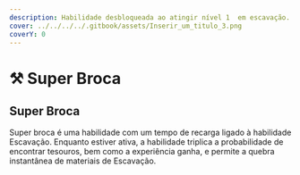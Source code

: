 ```yaml
---
description: Habilidade desbloqueada ao atingir nível 1  em escavação.
cover: ../../../../.gitbook/assets/Inserir_um_titulo_3.png
coverY: 0
---
```


# ⚒️ Super Broca

## Super Broca

Super broca é uma habilidade com um tempo de recarga ligado à habilidade Escavação. Enquanto estiver ativa, a habilidade triplica a probabilidade de encontrar tesouros, bem como a experiência ganha, e permite a quebra instantânea de materiais de Escavação.

